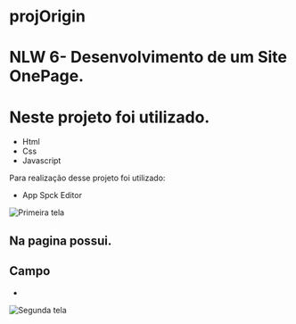 # projOrigin


# NLW 6- Desenvolvimento de um Site OnePage.  

# Neste projeto foi utilizado.
- Html 
- Css 
- Javascript

 Para realização desse projeto foi utilizado:

  - App Spck Editor<br>

![Primeira tela](https:// "Home")

 

## Na pagina possui.

Campo 
-  
- 

![Segunda tela](ht "Home")

 

